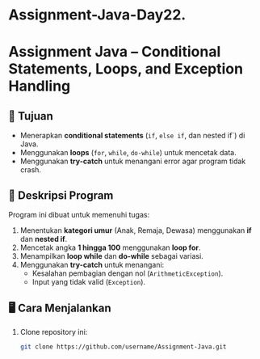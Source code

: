 # Assignment-Java-Day22.
# Assignment Java – Conditional Statements, Loops, and Exception Handling

## 🎯 Tujuan
- Menerapkan **conditional statements** (`if`, `else if`, dan nested if`) di Java.
- Menggunakan **loops** (`for`, `while`, `do-while`) untuk mencetak data.
- Menggunakan **try-catch** untuk menangani error agar program tidak crash.

## 📌 Deskripsi Program
Program ini dibuat untuk memenuhi tugas:
1. Menentukan **kategori umur** (Anak, Remaja, Dewasa) menggunakan **if** dan **nested if**.
2. Mencetak angka **1 hingga 100** menggunakan **loop for**.
3. Menampilkan **loop while** dan **do-while** sebagai variasi.
4. Menggunakan **try-catch** untuk menangani:
   - Kesalahan pembagian dengan nol (`ArithmeticException`).
   - Input yang tidak valid (`Exception`).

## 🖥️ Cara Menjalankan
1. Clone repository ini:
   ```bash
   git clone https://github.com/username/Assignment-Java.git
